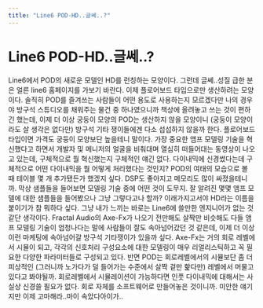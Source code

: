 ```yaml
---
title: "Line6 POD-HD..글쎄..?"
---
```

# Line6 POD-HD..글쎄..?

Line6에서 POD의 새로운 모델인 HD를 런칭하는 모양이다. 
그런데 글쎄..성질 급한 분은 얼른 line6 홈페이지를 가보기 바란다.
이제 플로어보드 타입으로만 생산하려는 모양이다. 
솔직히 POD를 즐겨쓰는 사람들이 어떤 용도로 사용하는지 모르겠다만 나의 경우야 방구석 스튜디오를 채워주는 물건 중 하나였으니까 책상에 올려놓고 쓰는 것이 편하긴 했는데, 이제 더 이상 궁둥이 모양의 POD는 생산하지 않을 모양이니 (궁둥이 모양이라도 살 생각은 없다만) 방구석 기타 쟁이들에겐 다소 섭섭하지 않을까 한다. 플로어보드 타입이면 가격도 궁둥이 모양보단 높을테니 말이다.
가장 중요한 앰프 모델링 기술을 혁신했다고 하면서 개발자 및 메니저의 얼굴을 비춰대며 열심히 떠들어대는 동영상이 나오고 있는데, 구체적으로 뭘 혁신했는지 구체적인 얘긴 없다. 다이내믹에 신경썼다는데 구체적으로 어떤 다이내믹을 뭘 어떻게 처리했다는 것인지? POD의 여태의 모습으로 볼 때 테이블 몇 개 추가됐든가 했겠지 싶다. DSP도 좋아지고 메모리도 많이 싸졌을테니까. 막상 샘플들을 들어보면 모델링 기술 중에 어떤 것이 도무지. 잘 알려진 몇몇 앰프 모델에 대한 샘플들을 들어봤으나 그냥 그렇다고나 할까? 이래가지고서야 HD라는 이름을 붙이기가 참 뭐하다 싶다. 
그냥 내가 느끼는 바로는 Line6에 쓸만한 엔지니어가 없는 것 같단 생각이다. Fractal Audio의 Axe-Fx가 나오기 전만해도 살짝만 비슷해도 다들 앰프 모델링 기술이 엄청나다는 말에 사람들이 잘도 속아넘어갔던 것 같은데, 이제 더 이상 이런 마케팅에 속아넘어갈 방구석 기타쟁이가 있을까 싶다. 
Axe-Fx는 거의 회로 레벨에서 시뮬이 되고, 각각의 신호처리 구성요소에 대한 모델링이 매우 리얼리스틱하고 꼭 필요한 다양한 파라미터들로 구성되고 있다. 반면 POD는 회로레벨에서의 시뮬보단 좀 더 피상적인 (그러니까 노가다가 덜 들어가는 수준에서 살짝 겉만 핥다만) 레벨에서 머물고 있다고 봐야될까. 회로레벨에서 시뮬레이션이 가능하다면 인풋 다이내믹에 대해서는 사실상 신경쓸 필요가 없다. 회로 자체를 소프트웨어로 만들어놓은 것이니까.
미안한 얘기지만 이제 고마해라..마이 속았다아이가..

